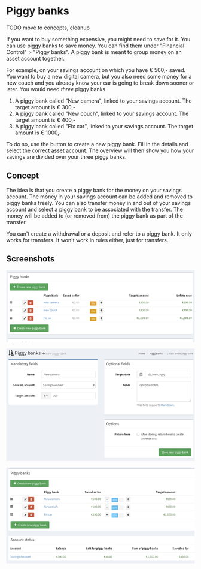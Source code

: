 # Piggy banks

TODO move to concepts, cleanup

If you want to buy something expensive, you might need to save for it. You can use piggy banks to save money. You can find them under "Financial Control" > "Piggy banks". A piggy bank is meant to group money on an asset account together.

For example, on your savings account on which you have € 500,- saved. You want to buy a new digital camera, but you also need some money for a new couch and you already know your car is going to break down sooner or later. You would need *three* piggy banks.

1. A piggy bank called "New camera", linked to your savings account. The target amount is € 300,-
2. A piggy bank called "New couch", linked to your savings account. The target amount is € 400,-
3. A piggy bank called "Fix car", linked to your savings account. The target amount is € 1000,-

To do so, use the button to create a new piggy bank. Fill in the details and select the correct asset account. The overview will then show you how your savings are divided over your three piggy banks.

## Concept

The idea is that you create a piggy bank for the money on your savings account. The money in your savings account can be added and removed to piggy banks freely. You can also transfer money in and out of your savings account and select a piggy bank to be associated with the transfer. The money will be added to (or removed from) the piggy bank as part of the transfer.

You can't create a withdrawal or a deposit and refer to a piggy bank. It only works for transfers. It won't work in rules either, just for transfers.

## Screenshots


![The three piggy banks from the example are listed in Firefly III as you can see here.](images/piggies-overview.png)

![The screen to create a piggy bank is pretty straight forward.](images/piggies-create.png)

![You can see I have divided almost all my savings over these three piggy banks.](images/piggies-account.png)
